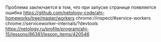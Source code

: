 Проблема заключается в том, что при запуске странице появляется ошибка 
https://github.com/netology-code/ahj-homeworks/tree/master/workers
chrome://inspect/#service-workers
chrome://serviceworker-internals/?devtools
https://netology.ru/profile/program/ahj-15/lessons/86381/lesson_items/420546